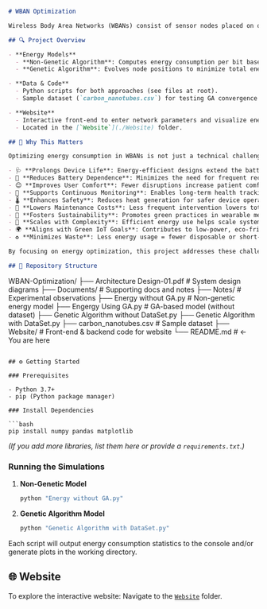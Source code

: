 ```markdown
# WBAN Optimization

Wireless Body Area Networks (WBANs) consist of sensor nodes placed on or around the human body to monitor vital signs and other physiological data. This repository implements and compares energy consumption in WBANs using both non-genetic and genetic algorithms, and provides an interactive website showcasing simulation results.

## 🔍 Project Overview

- **Energy Models**  
  - **Non-Genetic Algorithm**: Computes energy consumption per bit based on a fixed distance and power model.  
  - **Genetic Algorithm**: Evolves node positions to minimize total energy consumption.  

- **Data & Code**  
  - Python scripts for both approaches (see files at root).  
  - Sample dataset (`carbon_nanotubes.csv`) for testing GA convergence.  

- **Website**  
  - Interactive front-end to enter network parameters and visualize energy results.  
  - Located in the [`Website`](./Website) folder.

## 📌 Why This Matters

Optimizing energy consumption in WBANs is not just a technical challenge—it is essential for real-world applications in healthcare and beyond:

- 🩺 **Prolongs Device Life**: Energy-efficient designs extend the battery life of sensor nodes. [[1]](https://bjbas.springeropen.com/articles/10.1186/s43088-020-00064-w)
- 🔋 **Reduces Battery Dependence**: Minimizes the need for frequent recharging or replacement. [[2]](https://pmc.ncbi.nlm.nih.gov/articles/PMC9370863/)
- 😊 **Improves User Comfort**: Fewer disruptions increase patient comfort and compliance. [[3]](https://arxiv.org/abs/2109.14546)
- 🏥 **Supports Continuous Monitoring**: Enables long-term health tracking for chronic patients. [[4]](https://pmc.ncbi.nlm.nih.gov/articles/PMC8786514/)
- 🌡️ **Enhances Safety**: Reduces heat generation for safer device operation. [[5]](https://link.springer.com/article/10.1007/s11277-023-10361-z)
- 💸 **Lowers Maintenance Costs**: Less frequent intervention lowers total network costs. [[6]](https://onlinelibrary.wiley.com/doi/full/10.1002/eng2.12841)
- 🌱 **Fosters Sustainability**: Promotes green practices in wearable medical tech. [[7]](https://www.sciencedirect.com/science/article/pii/S2352484722005613)
- 🧪 **Scales with Complexity**: Efficient energy use helps scale systems with many sensors. [[8]](https://www.researchgate.net/publication/357884276_Energy_Efficiency_and_Reliability_Considerations_in_Wireless_Body_Area_Networks_A_Survey)
- 🌍 **Aligns with Green IoT Goals**: Contributes to low-power, eco-friendly IoT. [[9]](https://link.springer.com/article/10.1007/s11277-019-06651-0)
- ♻️ **Minimizes Waste**: Less energy usage = fewer disposable or short-lived devices. [[10]](https://arxiv.org/abs/1910.05444)

By focusing on energy optimization, this project addresses these challenges—extending device lifetime, enhancing patient safety, and supporting sustainable, scalable health monitoring.

## 📁 Repository Structure

```
WBAN-Optimization/
├── Architecture Design-01.pdf    # System design diagrams
├── Documents/                   # Supporting docs and notes
├── Notes/                       # Experimental observations
├── Energy without GA.py         # Non-genetic energy model
├── Engergy Using GA.py          # GA-based model (without dataset)
├── Genetic Algorithm without DataSet.py
├── Genetic Algorithm with DataSet.py
├── carbon_nanotubes.csv         # Sample dataset
├── Website/                     # Front-end & backend code for website
└── README.md                    # ← You are here
```

## ⚙️ Getting Started

### Prerequisites

- Python 3.7+  
- pip (Python package manager)

### Install Dependencies

```bash
pip install numpy pandas matplotlib
```

*(If you add more libraries, list them here or provide a `requirements.txt`.)*

### Running the Simulations

1. **Non-Genetic Model**  
   ```bash
   python "Energy without GA.py"
   ```

2. **Genetic Algorithm Model**  
   ```bash
   python "Genetic Algorithm with DataSet.py"
   ```

Each script will output energy consumption statistics to the console and/or generate plots in the working directory.

## 🌐 Website

To explore the interactive website:
Navigate to the [`Website`](./Website) folder.  


